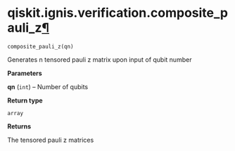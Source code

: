 <span id="qiskit-ignis-verification-composite-pauli-z" />

# qiskit.ignis.verification.composite\_pauli\_z[¶](#qiskit-ignis-verification-composite-pauli-z "Permalink to this headline")

<span id="undefined" />

`composite_pauli_z(qn)`

Generates n tensored pauli z matrix upon input of qubit number

**Parameters**

**qn** (`int`) – Number of qubits

**Return type**

`array`

**Returns**

The tensored pauli z matrices
